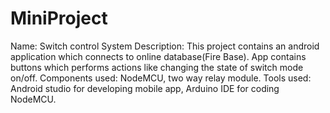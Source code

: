 # MiniProject
Name: Switch control System
Description: This project contains an android application which connects to online database(Fire Base).
App contains buttons which performs actions like changing the state of switch mode on/off.
Components used: NodeMCU, two way relay module.
Tools used: Android studio for developing mobile app, Arduino IDE for coding NodeMCU.
